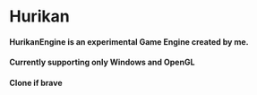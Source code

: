# Hurikan
#### HurikanEngine is an experimental Game Engine created by me. 
#### Currently supporting only Windows and OpenGL
#### Clone if brave
